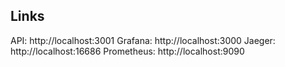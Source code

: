 ## Links

API: http://localhost:3001
Grafana: http://localhost:3000
Jaeger: http://localhost:16686
Prometheus: http://localhost:9090

